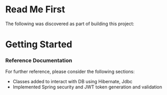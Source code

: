 # Read Me First
The following was discovered as part of building this project:

# Getting Started

### Reference Documentation
For further reference, please consider the following sections:

* Classes added to interact with DB using Hibernate, Jdbc
* Implemented Spring security and JWT token generation and validation
